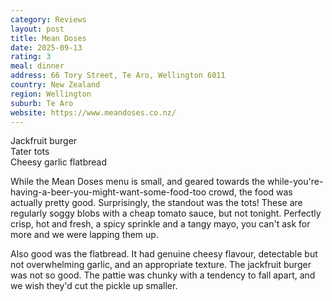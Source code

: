 ```yaml
---
category: Reviews
layout: post
title: Mean Doses
date: 2025-09-13
rating: 3
meal: dinner
address: 66 Tory Street, Te Aro, Wellington 6011
country: New Zealand
region: Wellington
suburb: Te Aro
website: https://www.meandoses.co.nz/
---
```

Jackfruit burger  
Tater tots  
Cheesy garlic flatbread  

While the Mean Doses menu is small, and geared towards the while-you're-having-a-beer-you-might-want-some-food-too crowd, the food was actually pretty good. Surprisingly, the standout was the tots! These are regularly soggy blobs with a cheap tomato sauce, but not tonight. Perfectly crisp, hot and fresh, a spicy sprinkle and a tangy mayo, you can't ask for more and we were lapping them up. 

Also good was the flatbread. It had genuine cheesy flavour, detectable but not overwhelming garlic, and an appropriate texture. The jackfruit burger was not so good. The pattie was chunky with a tendency to fall apart, and we wish they'd cut the pickle up smaller. 
